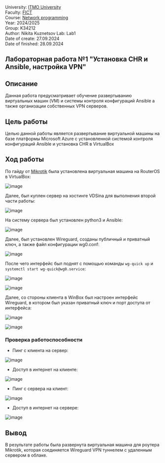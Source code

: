 University: [ITMO University](https://itmo.ru/ru/)  
Faculty: [FICT](https://fict.itmo.ru)  
Course: [Network programming](https://github.com/itmo-ict-faculty/network-programming)  
Year: 2024/2025  
Group: K34212  
Author: Nikita Kuznetsov
Lab: Lab1  
Date of create: 27.09.2024  
Date of finished: 28.09.2024  

## Лабораторная работа №1 "Установка CHR и Ansible, настройка VPN"

## Описание 
Данная работа предусматривает обучение развертыванию виртуальных машин (VM) и системы контроля конфигураций Ansible а также организации собственных VPN серверов.

## Цель работы
Целью данной работы является развертывание виртуальной машины на базе платформы Microsoft Azure с установленной системой контроля конфигураций Ansible и установка CHR в VirtualBox

## Ход работы
По гайду от [Mikrotik](https://wiki.mikrotik.com/wiki/Manual:CHR_VirtualBox_installation) была установлена виртуальная машина на RouterOS в VirtualBox:

![image](https://github.com/user-attachments/assets/56208be9-fad4-4e97-9cee-f113c2fc160c)

Далее, был куплен сервер на хостинге VDSina для выполнения второй части работы:

![image](https://github.com/user-attachments/assets/8d6fc7ff-30be-4063-a7f5-96688cd975db)

На систему сервера был установлен python3 и Ansible:

![image](https://github.com/user-attachments/assets/5ca50693-24a4-421a-af10-8bd82ff6c24d)

Далее, был установлен Wireguard, созданы публичный и приватный ключ, а также файл конфигурации wg0.conf:

![image](https://github.com/user-attachments/assets/8c0ed7f7-a37d-49d3-bcbc-d28961d6430a)


После чего интерфейс был поднят с помощью команды `wg-quick up` и `systemctl start wg-quick@wg0.service`:

![image](https://github.com/user-attachments/assets/8ca248bd-1144-4a65-94db-37309ae64042)

![image](https://github.com/user-attachments/assets/c6e64de3-d0a4-47b0-afdf-57ad094319dc)


Далее, со стороны клиента в WinBox был настроен интерфейс Wireguard, в котором был указан приватный ключ и порт доступа от интерфейса:

![image](https://github.com/user-attachments/assets/c21cd687-b2ba-4e64-9c52-9175f6e80f2f)

![image](https://github.com/user-attachments/assets/0ee0685a-1400-40ef-add2-33cc20a2b0e9)

### Проверка работоспособности

- Пинг с клиента на сервер:

![image](https://github.com/user-attachments/assets/5edb7c9d-547d-4498-8953-058f1f7e0ec9)

- Доступ в интернет на клиенте:

![image](https://github.com/user-attachments/assets/d475919c-1eb4-4d71-bb8b-d291c74a1b22)


- Пинг с сервера на клиент:

![image](https://github.com/user-attachments/assets/fd51671c-8a90-4c7a-8569-fb5a3d014aea)

- Доступ в интернет на сервере:

![image](https://github.com/user-attachments/assets/dc5d453c-4004-46c9-b7ca-a0ef92a4d0dc)


## Вывод

В результате работы была развернута виртуальная машина для роутера Mikrotik, которая соединяется Wireguard VPN туннелем с удаленным сервером в облаке.
